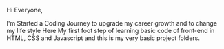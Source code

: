 Hi Everyone,

I'm Started a Coding Journey to upgrade my career growth and to change my life style 
Here My first foot step of learning basic code of front-end in HTML, CSS and Javascript
and this is my very basic project folders.
